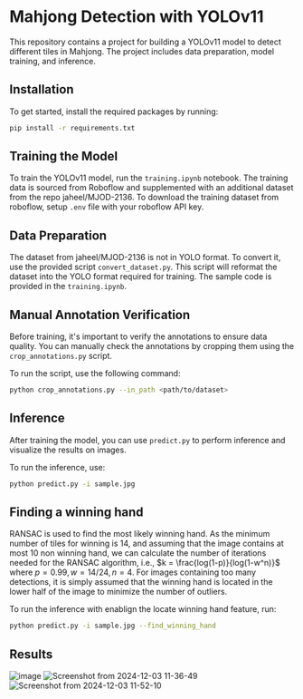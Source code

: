 # Mahjong Detection with YOLOv11
This repository contains a project for building a YOLOv11 model to detect different tiles in Mahjong. The project includes data preparation, model training, and inference.

## Installation

To get started, install the required packages by running:

```bash
pip install -r requirements.txt
```

## Training the Model

To train the YOLOv11 model, run the `training.ipynb` notebook. The training data is sourced from Roboflow and supplemented with an additional dataset from the repo jaheel/MJOD-2136. To download the training dataset from roboflow, setup `.env` file with your roboflow API key. 

## Data Preparation

The dataset from jaheel/MJOD-2136 is not in YOLO format. To convert it, use the provided script `convert_dataset.py`. This script will reformat the dataset into the YOLO format required for training. The sample code is provided in the `training.ipynb`.

## Manual Annotation Verification

Before training, it's important to verify the annotations to ensure data quality. You can manually check the annotations by cropping them using the `crop_annotations.py` script. 

To run the script, use the following command:

```bash
python crop_annotations.py --in_path <path/to/dataset>
```

## Inference

After training the model, you can use `predict.py` to perform inference and visualize the results on images.

To run the inference, use:

```bash
python predict.py -i sample.jpg
```

## Finding a winning hand
RANSAC is used to find the most likely winning hand. As the minimum number of tiles for winning is 14, and assuming that the image contains at most 10 non winning hand, we can calculate the number of iterations needed for the RANSAC algorithm, i.e.,
$k = \frac{log(1-p)}{log(1-w^n)}$ where $p=0.99, w=14/24, n=4$. For images containing too many detections, it is simply assumed that the winning hand is located in the lower half of the image to minimize the number of outliers.

To run the inference with enablign the locate winning hand feature, run:
```bash
python predict.py -i sample.jpg --find_winning_hand
```

## Results
![image](https://github.com/user-attachments/assets/29a2820b-682d-4124-b7b7-5a18c4c0779d)
![Screenshot from 2024-12-03 11-36-49](https://github.com/user-attachments/assets/5addf5f9-607a-4740-8aa3-2b6675907f70)
![Screenshot from 2024-12-03 11-52-10](https://github.com/user-attachments/assets/1f8f2d8d-2b3a-4f88-bcd9-7675fab418ab)
